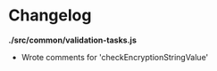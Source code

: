 # Changelog

**./src/common/validation-tasks.js**
* Wrote comments for 'checkEncryptionStringValue'
